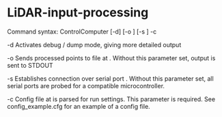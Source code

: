 # LiDAR-input-processing

Command syntax: ControlComputer [-d] [-o <output>] [-s <serial>] -c <config>

  -d
    Activates debug / dump mode, giving more detailed output
  
  -o <output>
    Sends processed points to file at <output>. Without this parameter set, output is sent to STDOUT
  
  -s <serial>
    Establishes connection over serial port <serial>. Without this parameter set, all serial ports are probed for a compatible microcontroller.
  
  -c <config>
    Config file at <config> is parsed for run settings. This parameter is required. See config_example.cfg for an example of a config file.
